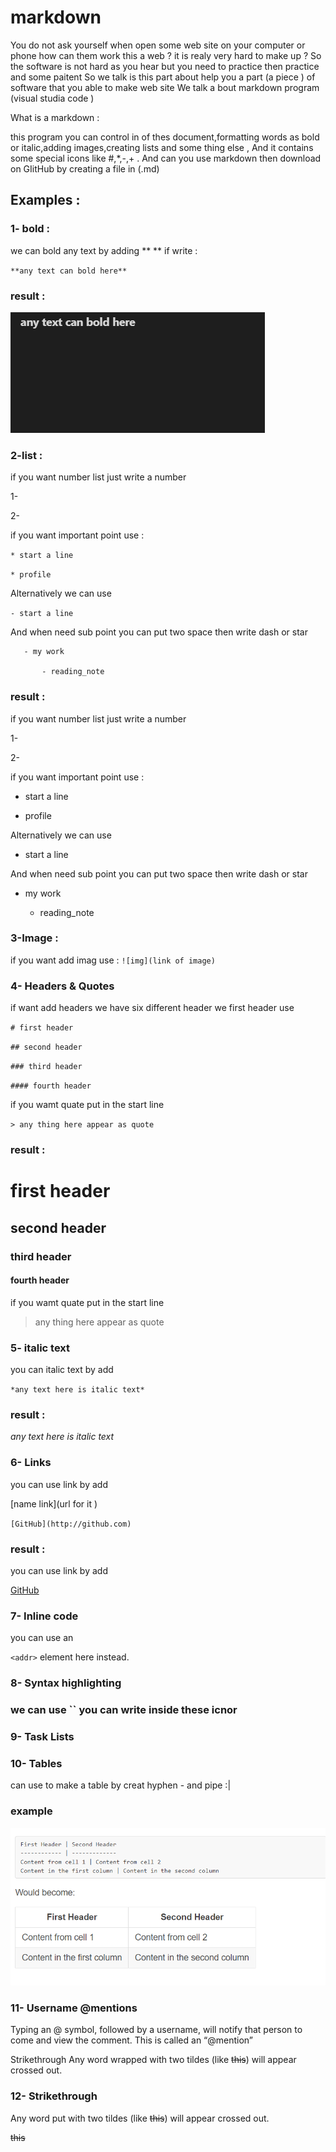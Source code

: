 # markdown 

You do not ask yourself when open some web site on your computer or phone how can them work this  a web ? it is realy very hard to make up ? 
So the software is not hard as you hear but you need to practice then practice and some paitent 
So we talk is this part about help you a part (a piece ) of software that you able to make web site 
We talk a bout markdown program (visual studia code ) 


What is a markdown :

this program you can control in of thes  document,formatting words as bold or italic,adding images,creating lists and some thing else , And it contains some special icons like #,*,-,+ . And can you use markdown then download on GIitHub by creating a file in (.md)


## Examples :

### 1- bold :
  we can bold any text by adding **       **
   if write :

   `**any text can bold here**`  

### result : 
 
  ![img](assets/555.png)

 ### 2-list : 

 if you want number list just write a number 

 1- 

 2-

if you want important point use :

`* start a line `

`* profile`

Alternatively we can use 

`- start a line` 

And when need sub point you can put two space then write dash or star  
                  

       - my work 
   
           - reading_note  
        
 
### result : 

if you want number list just write a number 

 1- 

 2-

if you want important point use :

* start a line 

* profile

Alternatively we can use 

- start a line

And when need sub point you can put two space then write dash or star  
                  

 - my work 
   
     - reading_note  

### 3-Image :

if you want add imag use : `![img](link of image)`
 
 ### 4- Headers & Quotes

 if want add headers we have six different header we first header use

  `# first header` 

  `## second header` 

  `### third header` 

  `#### fourth header` 

  if you wamt quate put in the start line 

  `> any thing here appear as quote `

  ### result :
  # first header
  ## second header
  ### third header 
  #### fourth header 

  if you wamt quate put in the start line 

  > any thing here appear as quote 


### 5-  italic text 
you can italic text by add 

`*any text here is italic text*` 
 ### result :        
*any text here is italic text*

### 6- Links
 you can use link by add 

 [name link](url for it )

 `[GitHub](http://github.com)`
### result : 

 you can use link by add 

[GitHub](http://github.com)

### 7- Inline code
 you can use an

`<addr>` element here instead.
### 8- Syntax highlighting
### we can use `` you can write inside these icnor 
### 9- Task Lists 


### 10- Tables 
 can use to make a table by creat hyphen - and pipe :|

 ### example 
 ![img](assets/999.png)
  
 ### 11- Username @mentions
Typing an @ symbol, followed by a username, will notify that person to come and view the comment. This is called an “@mention”

Strikethrough
Any word wrapped with two tildes (like ~~this~~) will appear crossed out. 

### 12- Strikethrough
Any word put with two tildes (like ~~this~~) will appear crossed out.

~~this~~
 


